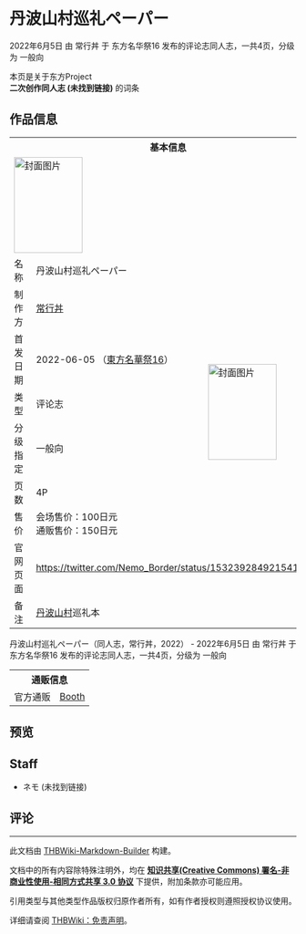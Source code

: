 # 丹波山村巡礼ペーパー

<!-- source html: G:\repos\THBWiki-Markdown-Builder\THBWikiMarkdown\Temp\main\d\d1\ns0%3A%E4%B8%B9%E6%B3%A2%E5%B1%B1%E6%9D%91%E5%B7%A1%E7%A4%BC%E3%83%9A%E3%83%BC%E3%83%91%E3%83%BC.html -->

2022年6月5日 由 常行丼 于 东方名华祭16 发布的评论志同人志，一共4页，分级为 一般向

本页是关于东方Project  
 **二次创作同人志 (未找到链接)** 的词条

## 作品信息

<table><tbody><tr><th colspan="3">基本信息</th></tr><tr><td class="cover-artwork-mobile" colspan="2"><a href="./文件-丹波山村巡礼ペーパー封面.png.md" class="image" title="封面图片"><img alt="封面图片" src="https://upload.thwiki.cc/thumb/f/fe/%E4%B8%B9%E6%B3%A2%E5%B1%B1%E6%9D%91%E5%B7%A1%E7%A4%BC%E3%83%9A%E3%83%BC%E3%83%91%E3%83%BC%E5%B0%81%E9%9D%A2.png/120px-%E4%B8%B9%E6%B3%A2%E5%B1%B1%E6%9D%91%E5%B7%A1%E7%A4%BC%E3%83%9A%E3%83%BC%E3%83%91%E3%83%BC%E5%B0%81%E9%9D%A2.png" decoding="async" loading="lazy" width="120" height="168" srcset="https://upload.thwiki.cc/thumb/f/fe/%E4%B8%B9%E6%B3%A2%E5%B1%B1%E6%9D%91%E5%B7%A1%E7%A4%BC%E3%83%9A%E3%83%BC%E3%83%91%E3%83%BC%E5%B0%81%E9%9D%A2.png/180px-%E4%B8%B9%E6%B3%A2%E5%B1%B1%E6%9D%91%E5%B7%A1%E7%A4%BC%E3%83%9A%E3%83%BC%E3%83%91%E3%83%BC%E5%B0%81%E9%9D%A2.png 1.5x, https://upload.thwiki.cc/thumb/f/fe/%E4%B8%B9%E6%B3%A2%E5%B1%B1%E6%9D%91%E5%B7%A1%E7%A4%BC%E3%83%9A%E3%83%BC%E3%83%91%E3%83%BC%E5%B0%81%E9%9D%A2.png/240px-%E4%B8%B9%E6%B3%A2%E5%B1%B1%E6%9D%91%E5%B7%A1%E7%A4%BC%E3%83%9A%E3%83%BC%E3%83%91%E3%83%BC%E5%B0%81%E9%9D%A2.png 2x" data-file-width="2129" data-file-height="2977"></a></td>
</tr><tr><td class="label">名称</td><td colspan="2"> 丹波山村巡礼ペーパー </td></tr><tr><td class="label">制作方</td><td><a href="./常行丼.md" title="常行丼">常行丼</a></td><td class="cover-artwork" rowspan="6" style="min-width:168px;"><a href="./文件-丹波山村巡礼ペーパー封面.png.md" class="image" title="封面图片"><img alt="封面图片" src="https://upload.thwiki.cc/thumb/f/fe/%E4%B8%B9%E6%B3%A2%E5%B1%B1%E6%9D%91%E5%B7%A1%E7%A4%BC%E3%83%9A%E3%83%BC%E3%83%91%E3%83%BC%E5%B0%81%E9%9D%A2.png/120px-%E4%B8%B9%E6%B3%A2%E5%B1%B1%E6%9D%91%E5%B7%A1%E7%A4%BC%E3%83%9A%E3%83%BC%E3%83%91%E3%83%BC%E5%B0%81%E9%9D%A2.png" decoding="async" loading="lazy" width="120" height="168" srcset="https://upload.thwiki.cc/thumb/f/fe/%E4%B8%B9%E6%B3%A2%E5%B1%B1%E6%9D%91%E5%B7%A1%E7%A4%BC%E3%83%9A%E3%83%BC%E3%83%91%E3%83%BC%E5%B0%81%E9%9D%A2.png/180px-%E4%B8%B9%E6%B3%A2%E5%B1%B1%E6%9D%91%E5%B7%A1%E7%A4%BC%E3%83%9A%E3%83%BC%E3%83%91%E3%83%BC%E5%B0%81%E9%9D%A2.png 1.5x, https://upload.thwiki.cc/thumb/f/fe/%E4%B8%B9%E6%B3%A2%E5%B1%B1%E6%9D%91%E5%B7%A1%E7%A4%BC%E3%83%9A%E3%83%BC%E3%83%91%E3%83%BC%E5%B0%81%E9%9D%A2.png/240px-%E4%B8%B9%E6%B3%A2%E5%B1%B1%E6%9D%91%E5%B7%A1%E7%A4%BC%E3%83%9A%E3%83%BC%E3%83%91%E3%83%BC%E5%B0%81%E9%9D%A2.png 2x" data-file-width="2129" data-file-height="2977"></a></td>
</tr><tr><td class="label">首发日期</td><td>2022-06-05&#160;（<a href="/展会作品列表?e=%E4%B8%9C%E6%96%B9%E5%90%8D%E5%8D%8E%E7%A5%AD%2316">東方名華祭16</a>）</td></tr><tr><td class="label">类型</td><td>评论志</td></tr><tr><td class="label">分级指定</td><td>一般向</td></tr><tr><td class="label">页数</td><td>4P</td></tr><tr><td class="label">售价</td><td>会场售价：100日元<br>通贩售价：150日元</td></tr>
<tr><td class="label">官网页面</td><td colspan="2"><a rel="nofollow" class="external free" href="https://twitter.com/Nemo_Border/status/1532392849215410178">https://twitter.com/Nemo_Border/status/1532392849215410178</a></td></tr><tr><td class="label">备注</td><td colspan="2"><a href="./虹色的北斗七星.md" title="虹色的北斗七星">丹波山村</a>巡礼本</td></tr></tbody></table>

丹波山村巡礼ペーパー（同人志，常行丼，2022） - 2022年6月5日 由 常行丼 于 东方名华祭16 发布的评论志同人志，一共4页，分级为 一般向

<table><tbody><tr><th colspan="3">通贩信息</th></tr><tr><td class="label">官方通贩</td><td colspan="2"><a rel="nofollow" class="external text" href="https://jyougyoudon.booth.pm/items/3950760">Booth</a></td></tr></tbody></table>



## 预览

## Staff
- ネモ (未找到链接)


## 评论




---

此文档由 [THBWiki-Markdown-Builder](https://github.com/Delsin-Yu/THBWiki-Markdown-Builder) 构建。

文档中的所有内容除特殊注明外，均在 [**知识共享(Creative Commons) 署名-非商业性使用-相同方式共享 3.0 协议**](https://creativecommons.org/licenses/by-sa/3.0/deed.zh-hans) 下提供，附加条款亦可能应用。

引用类型与其他类型作品版权归原作者所有，如有作者授权则遵照授权协议使用。

详细请查阅 [THBWiki：免责声明](https://thbwiki.cc/THBWiki:%E5%85%8D%E8%B4%A3%E5%A3%B0%E6%98%8E)。

